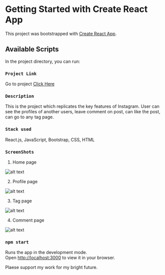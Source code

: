 # Getting Started with Create React App

This project was bootstrapped with [Create React App](https://github.com/facebook/create-react-app).

## Available Scripts

In the project directory, you can run:

### `Project Link`
Go to project [Click Here](https://heartfelt-liger-2af3e0.netlify.app/)

### `Description`

This is the project which replicates the key features of Instagram. User can see the profiles of another users, leave comment on post, can like the post, can go to any tag page. 

### `Stack used`

React.js, JavaScript, Bootstrap, CSS, HTML

### `ScreenShots`

1. Home page

![alt text](./screenshot/social.png)

2. Profile page

![alt text](./screenshot/socialProfile.png)

3. Tag page

![alt text](./screenshot/socialtag.png)

4. Comment page

![alt text](./screenshot/socialcomment.png)


### `npm start`

Runs the app in the development mode.\
Open [http://localhost:3000](http://localhost:3000) to view it in your browser.

Plaese support my work for my bright future.
